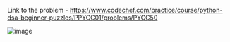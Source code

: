Link to the problem - https://www.codechef.com/practice/course/python-dsa-beginner-puzzles/PPYCC01/problems/PYCC50


![image](https://github.com/Haleshot/Competitive-Programming/assets/57552973/dac3ca09-1c81-4210-b4ac-da7b297588b0)
